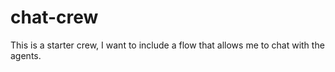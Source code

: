 # chat-crew
This is a starter crew, I want to include a flow that allows me to chat with the agents.
